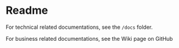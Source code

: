 Readme
======

For technical related documentations, see the `/docs` folder.

For business related documentations, see the Wiki page on GitHub

